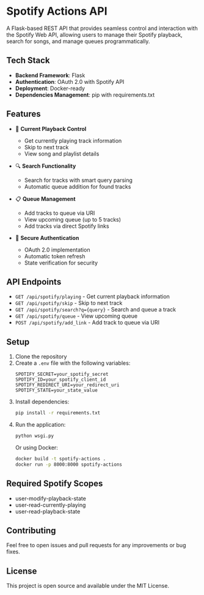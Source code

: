 # Spotify Actions API

A Flask-based REST API that provides seamless control and interaction with the Spotify Web API, allowing users to manage their Spotify playback, search for songs, and manage queues programmatically.

## Tech Stack

- **Backend Framework**: Flask
- **Authentication**: OAuth 2.0 with Spotify API
- **Deployment**: Docker-ready
- **Dependencies Management**: pip with requirements.txt

## Features

- 🎵 **Current Playback Control**
  - Get currently playing track information
  - Skip to next track
  - View song and playlist details

- 🔍 **Search Functionality**
  - Search for tracks with smart query parsing
  - Automatic queue addition for found tracks

- 📋 **Queue Management**
  - Add tracks to queue via URI
  - View upcoming queue (up to 5 tracks)
  - Add tracks via direct Spotify links

- 🔐 **Secure Authentication**
  - OAuth 2.0 implementation
  - Automatic token refresh
  - State verification for security

## API Endpoints

- `GET /api/spotify/playing` - Get current playback information
- `GET /api/spotify/skip` - Skip to next track
- `GET /api/spotify/search?q={query}` - Search and queue a track
- `GET /api/spotify/queue` - View upcoming queue
- `POST /api/spotify/add_link` - Add track to queue via URI

## Setup

1. Clone the repository
2. Create a `.env` file with the following variables:
   ```
   SPOTIFY_SECRET=your_spotify_secret
   SPOTIFY_ID=your_spotify_client_id
   SPOTIFY_REDIRECT_URI=your_redirect_uri
   SPOTIFY_STATE=your_state_value
   ```
3. Install dependencies:
   ```bash
   pip install -r requirements.txt
   ```
4. Run the application:
   ```bash
   python wsgi.py
   ```
   Or using Docker:
   ```bash
   docker build -t spotify-actions .
   docker run -p 8000:8000 spotify-actions
   ```

## Required Spotify Scopes

- user-modify-playback-state
- user-read-currently-playing
- user-read-playback-state

## Contributing

Feel free to open issues and pull requests for any improvements or bug fixes.

## License

This project is open source and available under the MIT License.
